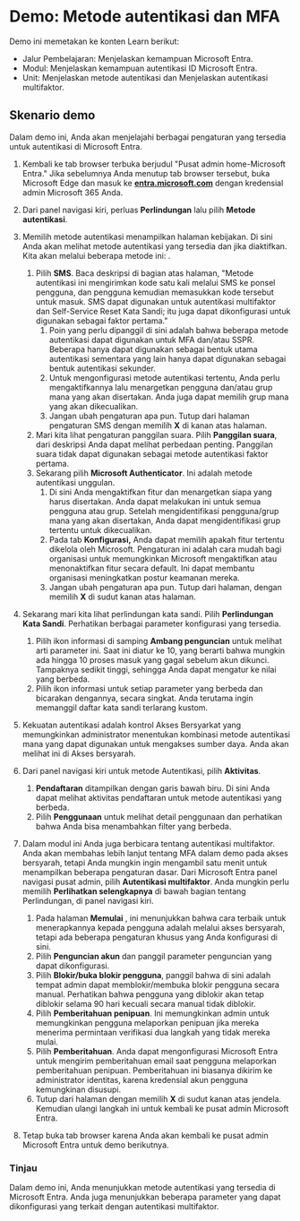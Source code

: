 <!---
---
Demo: Judul: 'Jelajahi Microsoft Entra ID Pengaturan Pengguna' Jalur Pembelajaran/Modul/Unit: 'Jalur Pembelajaran: Menjelaskan kemampuan Microsoft Entra; Modul 2: Menjelaskan kemampuan autentikasi ID Microsoft Entra; Unit 3: Menjelaskan metode autentikasi dan Unit 4: Menjelaskan autentikasi multifaktor'
---
--->

# Demo: Metode autentikasi dan MFA

Demo ini memetakan ke konten Learn berikut:

- Jalur Pembelajaran: Menjelaskan kemampuan Microsoft Entra.
- Modul: Menjelaskan kemampuan autentikasi ID Microsoft Entra.
- Unit: Menjelaskan metode autentikasi dan Menjelaskan autentikasi multifaktor.

## Skenario demo

Dalam demo ini, Anda akan menjelajahi berbagai pengaturan yang tersedia untuk autentikasi di Microsoft Entra.

1. Kembali ke tab browser terbuka berjudul "Pusat admin home-Microsoft Entra."  Jika sebelumnya Anda menutup tab browser tersebut, buka Microsoft Edge dan masuk ke **[entra.microsoft.com](https://entra.microsoft.com)** dengan kredensial admin Microsoft 365 Anda.

1. Dari panel navigasi kiri, perluas **Perlindungan** lalu pilih **Metode autentikasi**.

1. Memilih metode autentikasi menampilkan halaman kebijakan.  Di sini Anda akan melihat metode autentikasi yang tersedia dan jika diaktifkan.  Kita akan melalui beberapa metode ini: .  
    1. Pilih **SMS**.  Baca deskripsi di bagian atas halaman, "Metode autentikasi ini mengirimkan kode satu kali melalui SMS ke ponsel pengguna, dan pengguna kemudian memasukkan kode tersebut untuk masuk. SMS dapat digunakan untuk autentikasi multifaktor dan Self-Service Reset Kata Sandi; itu juga dapat dikonfigurasi untuk digunakan sebagai faktor pertama."
        1. Poin yang perlu dipanggil di sini adalah bahwa beberapa metode autentikasi dapat digunakan untuk MFA dan/atau SSPR.  Beberapa hanya dapat digunakan sebagai bentuk utama autentikasi sementara yang lain hanya dapat digunakan sebagai bentuk autentikasi sekunder.
        1. Untuk mengonfigurasi metode autentikasi tertentu, Anda perlu mengaktifkannya lalu menargetkan pengguna dan/atau grup mana yang akan disertakan.  Anda juga dapat memilih grup mana yang akan dikecualikan.
        1. Jangan ubah pengaturan apa pun.  Tutup dari halaman pengaturan SMS dengan memilih **X** di kanan atas halaman.  
    1. Mari kita lihat pengaturan panggilan suara.  Pilih **Panggilan suara**, dari deskripsi Anda dapat melihat perbedaan penting.  Panggilan suara tidak dapat digunakan sebagai metode autentikasi faktor pertama.
    1. Sekarang pilih **Microsoft Authenticator**.  Ini adalah metode autentikasi unggulan.  
        1. Di sini Anda mengaktifkan fitur dan menargetkan siapa yang harus disertakan.  Anda dapat melakukan ini untuk semua pengguna atau grup. Setelah mengidentifikasi pengguna/grup mana yang akan disertakan, Anda dapat mengidentifikasi grup tertentu untuk dikecualikan.  
        1. Pada tab **Konfigurasi,** Anda dapat memilih apakah fitur tertentu dikelola oleh Microsoft. Pengaturan ini adalah cara mudah bagi organisasi untuk memungkinkan Microsoft mengaktifkan atau menonaktifkan fitur secara default. Ini dapat membantu organisasi meningkatkan postur keamanan mereka.
        1. Jangan ubah pengaturan apa pun. Tutup dari halaman, dengan memilih **X** di sudut kanan atas halaman.
 
1. Sekarang mari kita lihat perlindungan kata sandi. Pilih **Perlindungan Kata Sandi**.  Perhatikan berbagai parameter konfigurasi yang tersedia.  
    1. Pilih ikon informasi di samping **Ambang penguncian** untuk melihat arti parameter ini.  Saat ini diatur ke 10, yang berarti bahwa mungkin ada hingga 10 proses masuk yang gagal sebelum akun dikunci.  Tampaknya sedikit tinggi, sehingga Anda dapat mengatur ke nilai yang berbeda.
    1. Pilih ikon informasi untuk setiap parameter yang berbeda dan bicarakan dengannya, secara singkat.  Anda terutama ingin memanggil daftar kata sandi terlarang kustom.

1. Kekuatan autentikasi adalah kontrol Akses Bersyarkat yang memungkinkan administrator menentukan kombinasi metode autentikasi mana yang dapat digunakan untuk mengakses sumber daya. Anda akan melihat ini di Akses bersyarah.

1. Dari panel navigasi kiri untuk metode Autentikasi, pilih **Aktivitas**.
    1. **Pendaftaran** ditampilkan dengan garis bawah biru.  Di sini Anda dapat melihat aktivitas pendaftaran untuk metode autentikasi yang berbeda.
    1. Pilih **Penggunaan** untuk melihat detail penggunaan dan perhatikan bahwa Anda bisa menambahkan filter yang berbeda.

1. Dalam modul ini Anda juga berbicara tentang autentikasi multifaktor. Anda akan membahas lebih lanjut tentang MFA dalam demo pada akses bersyarah, tetapi Anda mungkin ingin mengambil satu menit untuk menampilkan beberapa pengaturan dasar.  Dari Microsoft Entra panel navigasi pusat admin, pilih **Autentikasi multifaktor**.  Anda mungkin perlu memilih **Perlihatkan selengkapnya** di bawah bagian tentang Perlindungan, di panel navigasi kiri.
    1. Pada halaman **Memulai** , ini menunjukkan bahwa cara terbaik untuk menerapkannya kepada pengguna adalah melalui akses bersyarah, tetapi ada beberapa pengaturan khusus yang Anda konfigurasi di sini.
    1. Pilih **Penguncian akun** dan panggil parameter penguncian yang dapat dikonfigurasi.
    1. Pilih **Blokir/buka blokir pengguna**, panggil bahwa di sini adalah tempat admin dapat memblokir/membuka blokir pengguna secara manual.  Perhatikan bahwa pengguna yang diblokir akan tetap diblokir selama 90 hari kecuali secara manual tidak diblokir.
    1. Pilih **Pemberitahuan penipuan**.  Ini memungkinkan admin untuk memungkinkan pengguna melaporkan penipuan jika mereka menerima permintaan verifikasi dua langkah yang tidak mereka mulai.
    1. Pilih **Pemberitahuan**.  Anda dapat mengonfigurasi Microsoft Entra untuk mengirim pemberitahuan email saat pengguna melaporkan pemberitahuan penipuan. Pemberitahuan ini biasanya dikirim ke administrator identitas, karena kredensial akun pengguna kemungkinan disusupi.
    1. Tutup dari halaman dengan memilih **X** di sudut kanan atas jendela.  Kemudian ulangi langkah ini untuk kembali ke pusat admin Microsoft Entra.

1. Tetap buka tab browser karena Anda akan kembali ke pusat admin Microsoft Entra untuk demo berikutnya.

### Tinjau

Dalam demo ini, Anda menunjukkan metode autentikasi yang tersedia di Microsoft Entra.  Anda juga menunjukkan beberapa parameter yang dapat dikonfigurasi yang terkait dengan autentikasi multifaktor.
